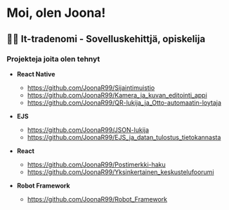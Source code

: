 <h1>Moi, olen Joona!</h1>

<h2>👨‍💻 It-tradenomi - Sovelluskehittjä, opiskelija</h2>

<h3>Projekteja joita olen tehnyt</h3>

- <b>React Native</b>
  - https://github.com/JoonaR99/Sijaintimuistio
  - https://github.com/JoonaR99/Kamera_ja_kuvan_editointi_appi
  - https://github.com/JoonaR99/QR-lukija_ja_Otto-automaatin-loytaja

- <b>EJS</b>
  - https://github.com/JoonaR99/JSON-lukija
  - https://github.com/JoonaR99/EJS_ja_datan_tulostus_tietokannasta

- <b>React</b>
  - https://github.com/JoonaR99/Postimerkki-haku
  - https://github.com/JoonaR99/Yksinkertainen_keskustelufoorumi

- <b>Robot Framework</b>
  - https://github.com/JoonaR99/Robot_Framework

